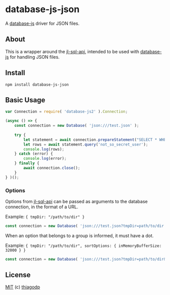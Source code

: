 # database-js-json

A [database-js](https://github.com/mlaanderson/database-js) driver for JSON files.

## About

This is a wrapper around the [jl-sql-api](https://github.com/avz/node-jl-sql-api), intended to be used with [database-js](https://github.com/mlaanderson/database-js) for handling JSON files.

## Install

```shell
npm install database-js-json
```

## Basic Usage

```javascript
var Connection = require( 'database-js2' ).Connection;

(async () => {
    const connection = new Database( 'json:///test.json' );
    
    try {
        let statement = await connection.prepareStatement("SELECT * WHERE user_name = ?");
        let rows = await statement.query('not_so_secret_user');
        console.log(rows);
    } catch (error) {
        console.log(error);
    } finally {
        await connection.close();
    }
} )();
```

### Options

Options from [jl-sql-api](https://github.com/avz/node-jl-sql-api) can be passed as arguments to the database connection, in the format of a URL.

Example: `{ tmpDir: "/path/to/dir" }`
```javascript
const connection = new Database( 'json:///test.json?tmpDir=path/to/dir' );
```

When an option that belongs to a group is informed, it must have a dot.

Example: `{ tmpDir: "/path/to/dir", sortOptions: { inMemoryBufferSize: 32000 } }`
```javascript
const connection = new Database( 'json:///test.json?tmpDir=path/to/dir&sortOptions.inMemoryBufferSize=32000' );
```

## License

[MIT](https://github.com/thiagodp/database-js-json/blob/master/LICENSE) (c) [thiagodp](https://github.com/thiagodp)